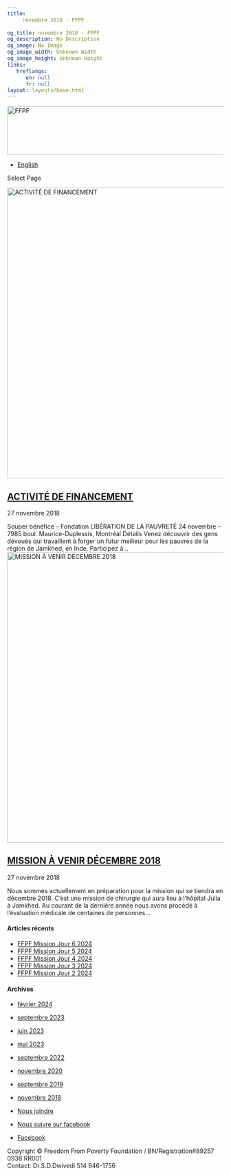 ```yaml
---
title: 
     novembre 2018 - FFPF
    
og_title: novembre 2018 - FFPF
og_description: No Description
og_image: No Image
og_image_width: Unknown Width
og_image_height: Unknown Height
links:
   hreflangs:
      en: null
      fr: null
layout: layouts/base.html
---
```

[ <img src='/wp-content/uploads/2018/10/logo-ffpf.webp' width='505'
height='113' alt='FFPF' /> ](/en/sponsorship-tag/surgery/)

  * [ English ]( /en/article/2018/11/)

[ ]( )

Select Page

[ <img src='/wp-content/uploads/2018/10/Family-04.webp' width='1080'
height='675' alt='ACTIVITÉ DE FINANCEMENT' /> ](/fr)

##  [ ACTIVITÉ DE FINANCEMENT ](/fr)

27 novembre 2018

Souper bénéfice – Fondation LIBÉRATION DE LA PAUVRETÉ 24 novembre – 7985 boul.
Maurice-Duplessis, Montréal Détails Venez découvrir des gens dévoués qui
travaillent à forger un futur meilleur pour les pauvres de la région de
Jamkhed, en Inde. Participez à...  [ <img src='/wp-
content/uploads/2018/10/GenevieveCote-Operating-1080x675.webp' width='1080'
height='675' alt='MISSION À VENIR DÉCEMBRE 2018' /> ](/fr)

##  [ MISSION À VENIR DÉCEMBRE 2018 ](/fr)

27 novembre 2018

Nous sommes actuellement en préparation pour la mission qui se tiendra en
décembre 2018. C’est une mission de chirurgie qui aura lieu à l’hôpital Julia
à Jamkhed. Au courant de la dernière année nous avons procédé à l’évaluation
médicale de centaines de personnes...

####  Articles récents

  * [ FFPF Mission Jour 6 2024 ]( /fr/article/2024/02/09/ffpf-mission-jour-6-2024/)
  * [ FFPF Mission Jour 5 2024 ](/fr)
  * [ FFPF Mission Jour 4 2024 ]( /fr/article/2024/02/08/mission-ffpf-2024-jour-4/)
  * [ FFPF Mission Jour 3 2024 ]( /fr/article/2024/02/06/mission-ffpf-2023-jour-3/)
  * [ FFPF Mission Jour 2 2024 ]( /fr/article/2024/02/05/mission-ffpf-2024-jour-2/)

####  Archives

  * [ février 2024 ]( /en/article/2024/02/)
  * [ septembre 2023 ]( /en/article/2023/09/)
  * [ juin 2023 ]( /en/article/2023/06/)
  * [ mai 2023 ]( /en/article/2023/05/)
  * [ septembre 2022 ]( /en/article/2022/09/)
  * [ novembre 2020 ]( /en/article/2020/11/)
  * [ septembre 2019 ]( /en/article/2019/09/)
  * [ novembre 2018 ](index.html)

  * [ Nous joindre ](/fr/nous-joindre/)
  * [ Nous suivre sur facebook ](https://www.facebook.com/freedomfrompoverty/)

  * [ Facebook  ](https://www.facebook.com/freedomfrompoverty/)

Copyright © Freedom From Poverty Foundation / BN/Registration#89257 0938 RR001  
Contact: Dr.S.D.Dwivedi 514 946-1756

